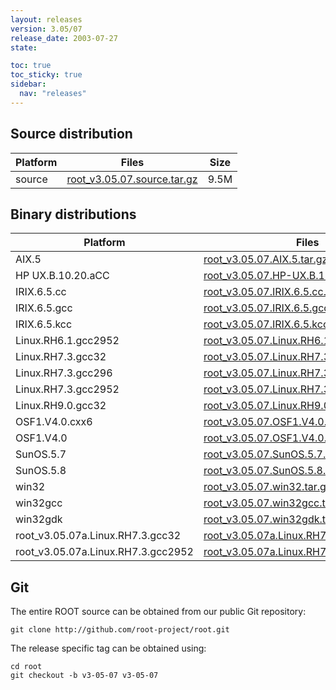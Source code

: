 ```yaml
---
layout: releases
version: 3.05/07
release_date: 2003-07-27
state:

toc: true
toc_sticky: true
sidebar:
  nav: "releases"
---
```



## Source distribution

| Platform       | Files | Size |
|-----------|-------|-----|
| source | [root_v3.05.07.source.tar.gz](https://root.cern.ch/download/root_v3.05.07.source.tar.gz) | 9.5M |


## Binary distributions

| Platform       | Files | Size |
|-----------|-------|-----|
| AIX.5 | [root_v3.05.07.AIX.5.tar.gz](https://root.cern.ch/download/root_v3.05.07.AIX.5.tar.gz) |  17M |
| HP UX.B.10.20.aCC | [root_v3.05.07.HP-UX.B.10.20.aCC.tar.gz](https://root.cern.ch/download/root_v3.05.07.HP-UX.B.10.20.aCC.tar.gz) |  23M |
| IRIX.6.5.cc | [root_v3.05.07.IRIX.6.5.cc.tar.gz](https://root.cern.ch/download/root_v3.05.07.IRIX.6.5.cc.tar.gz) |  16M |
| IRIX.6.5.gcc | [root_v3.05.07.IRIX.6.5.gcc.tar.gz](https://root.cern.ch/download/root_v3.05.07.IRIX.6.5.gcc.tar.gz) |  18M |
| IRIX.6.5.kcc | [root_v3.05.07.IRIX.6.5.kcc.tar.gz](https://root.cern.ch/download/root_v3.05.07.IRIX.6.5.kcc.tar.gz) |  17M |
| Linux.RH6.1.gcc2952 | [root_v3.05.07.Linux.RH6.1.gcc2952.tar.gz](https://root.cern.ch/download/root_v3.05.07.Linux.RH6.1.gcc2952.tar.gz) |  14M |
| Linux.RH7.3.gcc32 | [root_v3.05.07.Linux.RH7.3.gcc32.tar.gz](https://root.cern.ch/download/root_v3.05.07.Linux.RH7.3.gcc32.tar.gz) |  13M |
| Linux.RH7.3.gcc296 | [root_v3.05.07.Linux.RH7.3.gcc296.tar.gz](https://root.cern.ch/download/root_v3.05.07.Linux.RH7.3.gcc296.tar.gz) |  17M |
| Linux.RH7.3.gcc2952 | [root_v3.05.07.Linux.RH7.3.gcc2952.tar.gz](https://root.cern.ch/download/root_v3.05.07.Linux.RH7.3.gcc2952.tar.gz) |  15M |
| Linux.RH9.0.gcc32 | [root_v3.05.07.Linux.RH9.0.gcc32.tar.gz](https://root.cern.ch/download/root_v3.05.07.Linux.RH9.0.gcc32.tar.gz) |  13M |
| OSF1.V4.0.cxx6 | [root_v3.05.07.OSF1.V4.0.cxx6.tar.gz](https://root.cern.ch/download/root_v3.05.07.OSF1.V4.0.cxx6.tar.gz) |  18M |
| OSF1.V4.0 | [root_v3.05.07.OSF1.V4.0.tar.gz](https://root.cern.ch/download/root_v3.05.07.OSF1.V4.0.tar.gz) |  20M |
| SunOS.5.7 | [root_v3.05.07.SunOS.5.7.tar.gz](https://root.cern.ch/download/root_v3.05.07.SunOS.5.7.tar.gz) |  19M |
| SunOS.5.8 | [root_v3.05.07.SunOS.5.8.tar.gz](https://root.cern.ch/download/root_v3.05.07.SunOS.5.8.tar.gz) |  17M |
| win32 | [root_v3.05.07.win32.tar.gz](https://root.cern.ch/download/root_v3.05.07.win32.tar.gz) |  14M |
| win32gcc | [root_v3.05.07.win32gcc.tar.gz](https://root.cern.ch/download/root_v3.05.07.win32gcc.tar.gz) |  17M |
| win32gdk | [root_v3.05.07.win32gdk.tar.gz](https://root.cern.ch/download/root_v3.05.07.win32gdk.tar.gz) |  14M |
| root_v3.05.07a.Linux.RH7.3.gcc32 | [root_v3.05.07a.Linux.RH7.3.gcc32.tar.gz](https://root.cern.ch/download/root_v3.05.07a.Linux.RH7.3.gcc32.tar.gz) |  14M |
| root_v3.05.07a.Linux.RH7.3.gcc2952 | [root_v3.05.07a.Linux.RH7.3.gcc2952.tar.gz](https://root.cern.ch/download/root_v3.05.07a.Linux.RH7.3.gcc2952.tar.gz) |  15M |


## Git
The entire ROOT source can be obtained from our public Git repository:

~~~
git clone http://github.com/root-project/root.git
~~~
The release specific tag can be obtained using:
~~~
cd root
git checkout -b v3-05-07 v3-05-07
~~~

